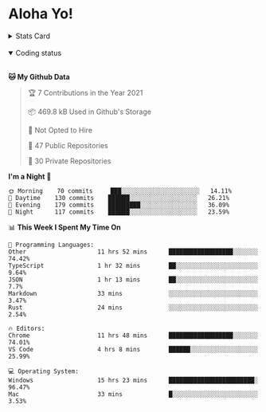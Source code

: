 # Aloha Yo!

<details>
<summary>Stats Card</summary>
 
[![Anurag's github stats](https://github-readme-stats.vercel.app/api?username=GarfieldZHU&show_icons=true&theme=tokyonight)](https://github.com/anuraghazra/github-readme-stats)
 
</details>

<br/>

<details open>

<summary>Coding status</summary>

<br/>

<!--START_SECTION:waka-->
**🐱 My Github Data** 

> 🏆 7 Contributions in the Year 2021
 > 
> 📦 469.8 kB Used in Github's Storage 
 > 
> 🚫 Not Opted to Hire
 > 
> 📜 47 Public Repositories 
 > 
> 🔑 30 Private Repositories  
 > 
**I'm a Night 🦉** 

```text
🌞 Morning    70 commits     ███░░░░░░░░░░░░░░░░░░░░░░   14.11% 
🌆 Daytime    130 commits    ██████░░░░░░░░░░░░░░░░░░░   26.21% 
🌃 Evening    179 commits    █████████░░░░░░░░░░░░░░░░   36.09% 
🌙 Night      117 commits    ██████░░░░░░░░░░░░░░░░░░░   23.59%

```


📊 **This Week I Spent My Time On** 

```text
💬 Programming Languages: 
Other                    11 hrs 52 mins      ██████████████████░░░░░░░   74.42% 
TypeScript               1 hr 32 mins        ██░░░░░░░░░░░░░░░░░░░░░░░   9.64% 
JSON                     1 hr 13 mins        ██░░░░░░░░░░░░░░░░░░░░░░░   7.7% 
Markdown                 33 mins             ░░░░░░░░░░░░░░░░░░░░░░░░░   3.47% 
Rust                     24 mins             ░░░░░░░░░░░░░░░░░░░░░░░░░   2.54%

🔥 Editors: 
Chrome                   11 hrs 48 mins      ██████████████████░░░░░░░   74.01% 
VS Code                  4 hrs 8 mins        ██████░░░░░░░░░░░░░░░░░░░   25.99%

💻 Operating System: 
Windows                  15 hrs 23 mins      ████████████████████████░   96.47% 
Mac                      33 mins             █░░░░░░░░░░░░░░░░░░░░░░░░   3.53%

```


<!--END_SECTION:waka-->

</details>

